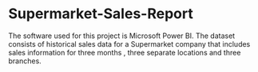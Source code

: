 # Supermarket-Sales-Report
The software used for this project is Microsoft Power BI.  The dataset consists of historical sales data for a Supermarket company that includes sales information for three months , three separate locations and three branches.
